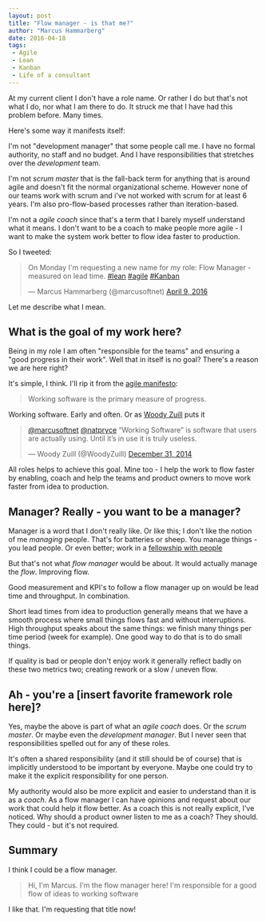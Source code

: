 ```yaml
---
layout: post
title: "Flow manager - is that me?"
author: "Marcus Hammarberg"
date: 2016-04-18
tags:
 - Agile
 - Lean
 - Kanban
 - Life of a consultant
---
```


At my current client I don't have a role name. Or rather I do but that's not what I do, nor what I am there to do. It struck me that I have had this problem before. Many times.

Here's some way it manifests itself:

I'm not "development manager" that some people call me. I have no formal authority, no staff and no budget. And I have responsibilities that stretches over the *development* team.

I'm not *scrum master* that is the fall-back term for anything that is around agile and doesn't fit the normal organizational scheme. However none of our teams work with scrum and i've not worked with scrum for at least 6 years. I'm also pro-flow-based processes rather than iteration-based.

I'm not a *agile coach* since that's a term that I barely myself understand what it means. I don't want to be a coach to make people more agile - I want to make the system work better to flow idea faster to production.

So I tweeted:

<blockquote class="twitter-tweet" data-partner="tweetdeck"><p lang="en" dir="ltr">On Monday I&#39;m requesting a new name for my role: Flow Manager - measured on lead time. <a href="https://twitter.com/hashtag/lean?src=hash">#lean</a> <a href="https://twitter.com/hashtag/agile?src=hash">#agile</a> <a href="https://twitter.com/hashtag/Kanban?src=hash">#Kanban</a></p>&mdash; Marcus Hammarberg (@marcusoftnet) <a href="https://twitter.com/marcusoftnet/status/718781268113170432">April 9, 2016</a></blockquote>
<script async src="//platform.twitter.com/widgets.js" charset="utf-8"></script>

Let me describe what I mean.

<!-- excerpt-end -->

## What is the goal of my work here?
Being in my role I am often "responsible for the teams" and ensuring a "good progress in their work". Well that in itself is no goal? There's a reason we are here right?

It's simple, I think. I'll rip it from the [agile manifesto](http://agilemanifesto.org/):

<blockquote>Working software is the primary measure of progress.</blockquote>

Working software. Early and often. Or as [Woody Zuill](https://twitter.com/WoodyZuill) puts it

<blockquote class="twitter-tweet" data-lang="en"><p lang="en" dir="ltr"><a href="https://twitter.com/marcusoftnet">@marcusoftnet</a> <a href="https://twitter.com/natpryce">@natpryce</a> “Working Software” is software that users are actually using. Until it’s in use it is truly useless.</p>&mdash; Woody Zuill (@WoodyZuill) <a href="https://twitter.com/WoodyZuill/status/550094128386547712">December 31, 2014</a></blockquote>
<script async src="//platform.twitter.com/widgets.js" charset="utf-8"></script>

All roles helps to achieve this goal. Mine too - I help the work to flow faster by enabling, coach and help the teams and product owners to move work faster from idea to production.

## Manager? Really - you want to be a manager?

Manager is a word that I don't really like. Or like this; I don't like the notion of me *managing* people. That's for batteries or sheep. You manage things - you lead people. Or even better; work in a [fellowship with people](https://flowchainsansei.wordpress.com/2012/07/30/leadership-or-fellowship/)

But that's not what *flow manager* would be about. It would actually manage the *flow*. Improving flow.

Good measurement and KPI's to follow a flow manager up on would be lead time and throughput. In combination.

Short lead times from idea to production generally means that we have a smooth process where small things flows fast and without interruptions. High throughput speaks about the same things: we finish many things per time period (week for example). One good way to do that is to do small things.

If quality is bad or people don't enjoy work it generally reflect badly on these two metrics two; creating rework or a slow / uneven flow.

## Ah - you're a [insert favorite framework role here]?
Yes, maybe the above is part of what an *agile coach* does. Or the *scrum master*. Or maybe even the *development manager*. But I never seen that responsibilities spelled out for any of these roles.

It's often a shared responsibility (and it still should be of course) that is implicitly understood to be important by everyone. Maybe one could try to make it the explicit responsibility for one person.

My authority would also be more explicit and easier to understand than it is as a *coach*. As a flow manager I can have opinions and request about our work that could help it flow better. As a coach this is not really explicit, I've noticed. Why should a product owner listen to me as a coach? They should. They could - but it's not required.

## Summary
I think I could be a flow manager.

<blockquote>Hi, I'm Marcus. I'm the flow manager here! I'm responsible for a good flow of ideas to working software</blockquote>

I like that. I'm requesting that title now!